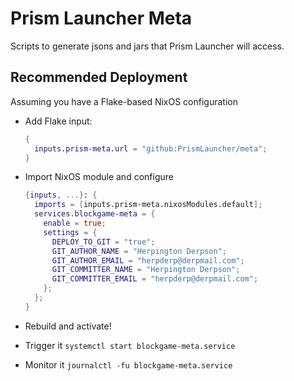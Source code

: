 # Prism Launcher Meta

Scripts to generate jsons and jars that Prism Launcher will access.

## Recommended Deployment

Assuming you have a Flake-based NixOS configuration

- Add Flake input:

    ```nix
    {
      inputs.prism-meta.url = "github:PrismLauncher/meta";
    }
    ```

- Import NixOS module and configure

    ```nix
    {inputs, ...}: {
      imports = [inputs.prism-meta.nixosModules.default];
      services.blockgame-meta = {
        enable = true;
        settings = {
          DEPLOY_TO_GIT = "true";
          GIT_AUTHOR_NAME = "Herpington Derpson";
          GIT_AUTHOR_EMAIL = "herpderp@derpmail.com";
          GIT_COMMITTER_NAME = "Herpington Derpson";
          GIT_COMMITTER_EMAIL = "herpderp@derpmail.com";
        };
      };
    }
    ```

- Rebuild and activate!
- Trigger it `systemctl start blockgame-meta.service`
- Monitor it `journalctl -fu blockgame-meta.service`
